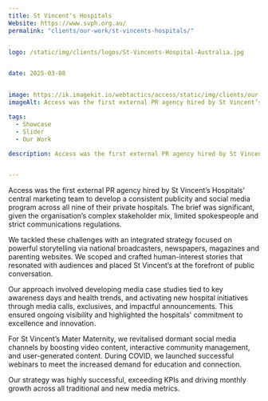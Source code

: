 ```yaml
---
title: St Vincent's Hospitals
Website: https://www.svph.org.au/
permalink: "clients/our-work/st-vincents-hospitals/"


logo: /static/img/clients/logos/St-Vincents-Hospital-Australia.jpg


date: 2025-03-08


image: https://ik.imagekit.io/webtactics/access/static/img/clients/our-work/st-vincents_K_34Y7N4U.jpg
imageAlt: Access was the first external PR agency hired by St Vincent’s Hospitals’ central marketing team to develop a consistent publicity and social media program across all nine of their private hospitals. The brief was significant, given the organisation’s complex stakeholder mix, limited spokespeople and strict communications regulations.

tags:
  - Showcase
  - Slider
  - Our Work

description: Access was the first external PR agency hired by St Vincent’s Hospitals’ central marketing team to develop a consistent publicity and social media program across all nine of their private hospitals. The brief was significant, given the organisation’s complex stakeholder mix, limited spokespeople and strict communications regulations.


---
```

Access was the first external PR agency hired by St Vincent’s Hospitals’ central marketing team to develop a consistent publicity and social media program across all nine of their private hospitals. The brief was significant, given the organisation’s complex stakeholder mix, limited spokespeople and strict communications regulations.

We tackled these challenges with an integrated strategy focused on powerful storytelling via national broadcasters, newspapers, magazines and parenting websites. We scoped and crafted human-interest stories that resonated with audiences and placed St Vincent’s at the forefront of public conversation.

Our approach involved developing media case studies tied to key awareness days and health trends, and activating new hospital initiatives through media calls, exclusives, and impactful announcements. This ensured ongoing visibility and highlighted the hospitals' commitment to excellence and innovation.

For St Vincent’s Mater Maternity, we revitalised dormant social media channels by boosting video content, interactive community management, and user-generated content. During COVID, we launched successful webinars to meet the increased demand for education and connection.

Our strategy was highly successful, exceeding KPIs and driving monthly growth across all traditional and new media metrics. 








